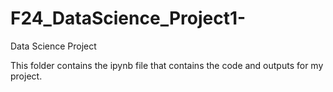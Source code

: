 # F24_DataScience_Project1-
Data Science Project

This folder contains the ipynb file that contains the code and outputs for my project.
